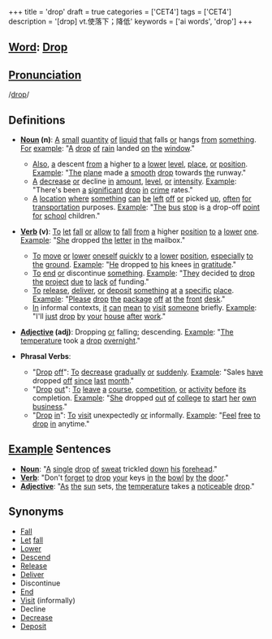 +++
title = 'drop'
draft = true
categories = ['CET4']
tags = ['CET4']
description = '[drɔp] vt.使落下；降低'
keywords = ['ai words', 'drop']
+++

## [Word](/post/word/): [Drop](/post/drop/)

## [Pronunciation](/post/pronunciation/)
/[drop](/post/drop/)/

## Definitions
- **[Noun](/post/noun/) (n)**: [A](/post/a/) [small](/post/small/) [quantity](/post/quantity/) [of](/post/of/) [liquid](/post/liquid/) [that](/post/that/) falls [or](/post/or/) hangs [from](/post/from/) [something](/post/something/). [For](/post/for/) [example](/post/example/): "[A](/post/a/) [drop](/post/drop/) [of](/post/of/) [rain](/post/rain/) landed [on](/post/on/) [the](/post/the/) [window](/post/window/)."
  - [Also](/post/also/), [a](/post/a/) descent [from](/post/from/) [a](/post/a/) higher [to](/post/to/) [a](/post/a/) [lower](/post/lower/) [level](/post/level/), [place](/post/place/), [or](/post/or/) [position](/post/position/). [Example](/post/example/): "[The](/post/the/) [plane](/post/plane/) made [a](/post/a/) [smooth](/post/smooth/) [drop](/post/drop/) towards [the](/post/the/) runway."
  - [A](/post/a/) [decrease](/post/decrease/) [or](/post/or/) decline [in](/post/in/) [amount](/post/amount/), [level](/post/level/), [or](/post/or/) [intensity](/post/intensity/). [Example](/post/example/): "There's been [a](/post/a/) [significant](/post/significant/) [drop](/post/drop/) [in](/post/in/) [crime](/post/crime/) rates."
  - [A](/post/a/) [location](/post/location/) [where](/post/where/) [something](/post/something/) [can](/post/can/) [be](/post/be/) [left](/post/left/) [off](/post/off/) [or](/post/or/) picked [up](/post/up/), [often](/post/often/) [for](/post/for/) [transportation](/post/transportation/) purposes. [Example](/post/example/): "[The](/post/the/) [bus](/post/bus/) [stop](/post/stop/) is [a](/post/a/) drop-off [point](/post/point/) [for](/post/for/) [school](/post/school/) children."

- **[Verb](/post/verb/) (v)**: [To](/post/to/) [let](/post/let/) [fall](/post/fall/) [or](/post/or/) [allow](/post/allow/) [to](/post/to/) [fall](/post/fall/) [from](/post/from/) [a](/post/a/) higher [position](/post/position/) [to](/post/to/) [a](/post/a/) [lower](/post/lower/) [one](/post/one/). [Example](/post/example/): "[She](/post/she/) dropped [the](/post/the/) [letter](/post/letter/) [in](/post/in/) [the](/post/the/) mailbox."
  - [To](/post/to/) [move](/post/move/) [or](/post/or/) [lower](/post/lower/) [oneself](/post/oneself/) [quickly](/post/quickly/) [to](/post/to/) [a](/post/a/) [lower](/post/lower/) [position](/post/position/), [especially](/post/especially/) [to](/post/to/) [the](/post/the/) [ground](/post/ground/). [Example](/post/example/): "[He](/post/he/) dropped [to](/post/to/) [his](/post/his/) knees [in](/post/in/) [gratitude](/post/gratitude/)."
  - [To](/post/to/) [end](/post/end/) [or](/post/or/) discontinue [something](/post/something/). [Example](/post/example/): "[They](/post/they/) decided [to](/post/to/) [drop](/post/drop/) [the](/post/the/) [project](/post/project/) [due](/post/due/) [to](/post/to/) [lack](/post/lack/) [of](/post/of/) funding."
  - [To](/post/to/) [release](/post/release/), [deliver](/post/deliver/), [or](/post/or/) [deposit](/post/deposit/) [something](/post/something/) [at](/post/at/) [a](/post/a/) [specific](/post/specific/) [place](/post/place/). [Example](/post/example/): "[Please](/post/please/) [drop](/post/drop/) [the](/post/the/) [package](/post/package/) [off](/post/off/) [at](/post/at/) [the](/post/the/) [front](/post/front/) [desk](/post/desk/)."
  - [In](/post/in/) informal contexts, [it](/post/it/) [can](/post/can/) [mean](/post/mean/) [to](/post/to/) [visit](/post/visit/) [someone](/post/someone/) briefly. [Example](/post/example/): "I'll [just](/post/just/) [drop](/post/drop/) [by](/post/by/) [your](/post/your/) [house](/post/house/) [after](/post/after/) [work](/post/work/)."

- **[Adjective](/post/adjective/) (adj)**: Dropping [or](/post/or/) falling; descending. [Example](/post/example/): "[The](/post/the/) [temperature](/post/temperature/) took [a](/post/a/) [drop](/post/drop/) [overnight](/post/overnight/)."
  
- **Phrasal Verbs**:
  - "[Drop](/post/drop/) [off](/post/off/)": [To](/post/to/) [decrease](/post/decrease/) [gradually](/post/gradually/) [or](/post/or/) [suddenly](/post/suddenly/). [Example](/post/example/): "Sales [have](/post/have/) dropped [off](/post/off/) [since](/post/since/) [last](/post/last/) [month](/post/month/)."
  - "[Drop](/post/drop/) [out](/post/out/)": [To](/post/to/) [leave](/post/leave/) [a](/post/a/) [course](/post/course/), [competition](/post/competition/), [or](/post/or/) [activity](/post/activity/) [before](/post/before/) [its](/post/its/) completion. [Example](/post/example/): "[She](/post/she/) dropped [out](/post/out/) [of](/post/of/) [college](/post/college/) [to](/post/to/) [start](/post/start/) [her](/post/her/) [own](/post/own/) [business](/post/business/)."
  - "[Drop](/post/drop/) [in](/post/in/)": [To](/post/to/) [visit](/post/visit/) unexpectedly [or](/post/or/) informally. [Example](/post/example/): "[Feel](/post/feel/) [free](/post/free/) [to](/post/to/) [drop](/post/drop/) [in](/post/in/) anytime."

## [Example](/post/example/) Sentences
- **[Noun](/post/noun/)**: "[A](/post/a/) [single](/post/single/) [drop](/post/drop/) [of](/post/of/) [sweat](/post/sweat/) trickled [down](/post/down/) [his](/post/his/) [forehead](/post/forehead/)."
- **[Verb](/post/verb/)**: "Don't [forget](/post/forget/) [to](/post/to/) [drop](/post/drop/) [your](/post/your/) keys [in](/post/in/) [the](/post/the/) [bowl](/post/bowl/) [by](/post/by/) [the](/post/the/) [door](/post/door/)."
- **[Adjective](/post/adjective/)**: "[As](/post/as/) [the](/post/the/) [sun](/post/sun/) sets, [the](/post/the/) [temperature](/post/temperature/) takes [a](/post/a/) [noticeable](/post/noticeable/) [drop](/post/drop/)."

## Synonyms
- [Fall](/post/fall/)
- [Let](/post/let/) [fall](/post/fall/)
- [Lower](/post/lower/)
- [Descend](/post/descend/)
- [Release](/post/release/)
- [Deliver](/post/deliver/)
- Discontinue
- [End](/post/end/)
- [Visit](/post/visit/) (informally) 
- Decline
- [Decrease](/post/decrease/)
- [Deposit](/post/deposit/)
